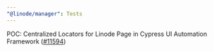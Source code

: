 ```yaml
---
"@linode/manager": Tests
---
```


POC: Centralized Locators for Linode Page in Cypress UI Automation Framework ([#11594](https://github.com/linode/manager/pull/11594))
